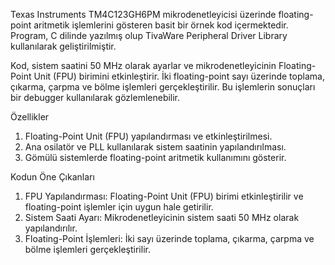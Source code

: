Texas Instruments TM4C123GH6PM mikrodenetleyicisi üzerinde floating-point aritmetik işlemlerini gösteren basit bir örnek kod içermektedir. Program, C dilinde yazılmış olup TivaWare Peripheral Driver Library kullanılarak geliştirilmiştir.

Kod, sistem saatini 50 MHz olarak ayarlar ve mikrodenetleyicinin Floating-Point Unit (FPU) birimini etkinleştirir. İki floating-point sayı üzerinde toplama, çıkarma, çarpma ve bölme işlemleri gerçekleştirilir. Bu işlemlerin sonuçları bir debugger kullanılarak gözlemlenebilir.

Özellikler

1) Floating-Point Unit (FPU) yapılandırması ve etkinleştirilmesi.
2) Ana osilatör ve PLL kullanılarak sistem saatinin yapılandırılması.
3) Gömülü sistemlerde floating-point aritmetik kullanımını gösterir.

Kodun Öne Çıkanları

1) FPU Yapılandırması: Floating-Point Unit (FPU) birimi etkinleştirilir ve floating-point işlemler için uygun hale getirilir.
2) Sistem Saati Ayarı: Mikrodenetleyicinin sistem saati 50 MHz olarak yapılandırılır.
3) Floating-Point İşlemleri: İki sayı üzerinde toplama, çıkarma, çarpma ve bölme işlemleri gerçekleştirilir.
